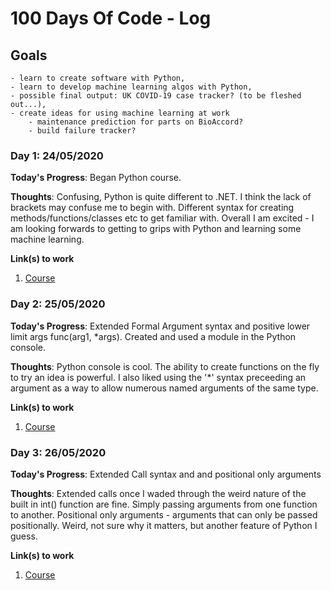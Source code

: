 # 100 Days Of Code - Log
## Goals 
    - learn to create software with Python,
    - learn to develop machine learning algos with Python,
    - possible final output: UK COVID-19 case tracker? (to be fleshed out...),
    - create ideas for using machine learning at work
        - maintenance prediction for parts on BioAccord?
        - build failure tracker?

        

### Day 1: 24/05/2020

**Today's Progress**: Began Python course.

**Thoughts**: Confusing, Python is quite different to .NET. I think the lack of brackets may confuse me to begin with. Different syntax for creating methods/functions/classes etc to get familiar with. Overall I am excited - I am looking forwards to getting to grips with Python and learning some machine learning.

**Link(s) to work**
1. [Course](https://app.pluralsight.com/library/courses/core-python-functions-functional-programming/table-of-contents)

### Day 2: 25/05/2020

**Today's Progress**: Extended Formal Argument syntax and positive lower limit args 
    func(arg1, *args). Created and used a module in the Python console.

**Thoughts**: Python console is cool. The ability to create functions on the fly to try an idea is powerful. I also liked using the '*' syntax preceeding an argument as a way to allow numerous named arguments of the same type.

**Link(s) to work**
1. [Course](https://app.pluralsight.com/library/courses/core-python-functions-functional-programming/table-of-contents)

### Day 3: 26/05/2020

**Today's Progress**: Extended Call syntax and and positional only arguments 

**Thoughts**: Extended calls once I waded through the weird nature of the built in int() function are fine. Simply passing arguments from one function to another. Positional only arguments - arguments that can only be passed positionally. Weird, not sure why it matters, but another feature of Python I guess.

**Link(s) to work**
1. [Course](https://app.pluralsight.com/library/courses/core-python-functions-functional-programming/table-of-contents)